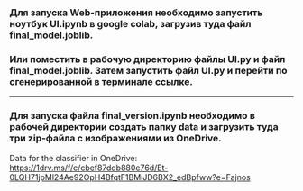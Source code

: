 ### Для запуска Web-приложения необходимо запустить ноутбук UI.ipynb в google colab, загрузив туда файл final_model.joblib. 
### Или поместить в рабочую директорию файлы UI.py и файл final_model.joblib. Затем запустить файл UI.py и перейти по сгенерированной в терминале ссылке.
---
### Для запуска файла final_version.ipynb необходимо в рабочей директории создать папку data и загрузить туда три zip-файла с изображениями из OneDrive.
Data for the classifier in OneDrive: https://1drv.ms/f/c/cbef87ddb880e76d/Et-0LQH71jpMl24Ae92OpH4BfqtF1BMiJD6BX2_edBpfww?e=Fajnos
